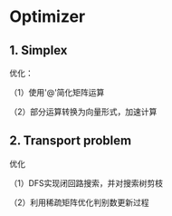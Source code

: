 # Optimizer

## 1. Simplex

优化：

（1）使用'@'简化矩阵运算 

（2）部分运算转换为向量形式，加速计算

## 2. Transport problem

优化

（1）DFS实现闭回路搜索，并对搜索树剪枝

（2）利用稀疏矩阵优化判别数更新过程

